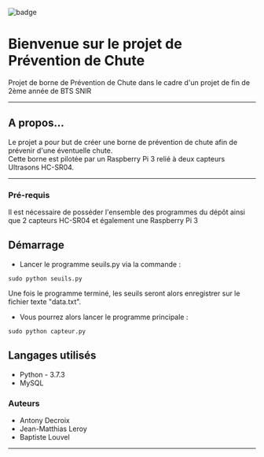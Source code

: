 ![badge](https://forthebadge.com/images/badges/made-with-python.svg)

# Bienvenue sur le projet de Prévention de Chute

Projet de borne de Prévention de Chute dans le cadre d'un projet de fin de 2ème année de BTS SNIR

---

## A propos...

Le projet a pour but de créer une borne de prévention de chute afin de prévenir d'une éventuelle chute.  
Cette borne est pilotée par un Raspberry Pi 3 relié à deux capteurs Ultrasons HC-SR04.

---

### Pré-requis

Il est nécessaire de posséder l'ensemble des programmes du dépôt ainsi que 2 capteurs HC-SR04 et également une Raspberry Pi 3

## Démarrage

* Lancer le programme seuils.py via la commande : 
```
sudo python seuils.py
```
Une fois le programme terminé, les seuils seront alors enregistrer sur le fichier texte "data.txt".  
* Vous pourrez alors lancer le programme principale :
```
sudo python capteur.py
```

## Langages utilisés
* Python - 3.7.3
* MySQL


### Auteurs
* Antony Decroix
* Jean-Matthias Leroy
* Baptiste Louvel

---
